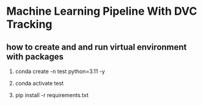 # Machine Learning Pipeline With DVC Tracking


## how to create and and run virtual environment with packages

1. conda create -n test python=3.11 -y

2. conda activate test

3. pip install -r requirements.txt 




